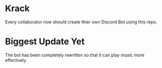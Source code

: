 # Krack
Every collaborator now should create thier own Discord Bot using this repo.

# Biggest Update Yet
The bot has been completely rewritten so that it can play music more effectively
